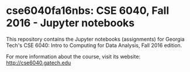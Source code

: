 # cse6040fa16nbs: CSE 6040, Fall 2016 - Jupyter notebooks

This repository contains the Jupyter notebooks (assignments) for Georgia Tech's CSE 6040: Intro to Computing for Data Analysis, Fall 2016 edition.

For more information about the course, visit its website: http://cse6040.gatech.edu
